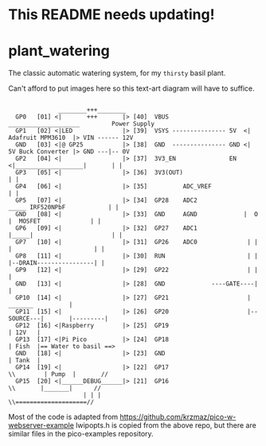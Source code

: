 # This README needs updating!

# plant_watering
The classic automatic watering system, for my ```thirsty``` basil plant.

Can't afford to put images here so this text-art diagram will have to suffice. 
```

              ________+++________
  GP0   [01] <|       +++       |> [40]  VBUS                       ____________________         Power Supply
  GP1   [02] <|LED              |> [39]  VSYS --------------- 5V  <| Adafruit MPM3610  |> VIN ------ 12V
  GND   [03] <|@ GP25           |> [38]  GND  --------------- GND <| 5V Buck Converter |> GND ---|-- 0V
  GP2   [04] <|                 |> [37]  3V3_EN               EN  <|___________________|       | |
  GP3   [05] <|                 |> [36]  3V3(OUT)                                              | |
  GP4   [06] <|                 |> [35]          ADC_VREF                                      | |
  GP5   [07] <|                 |> [34]  GP28    ADC2              _____ IRF520NPbF            | |
  GND   [08] <|                 |> [33]  GND     AGND             |  O  |  MOSFET              | |
  GP6   [09] <|                 |> [32]  GP27    ADC1             |_____|                      | |
  GP7   [10] <|                 |> [31]  GP26    ADC0              | | |                       | |
  GP8   [11] <|                 |> [30]  RUN                       | | |--DRAIN----------------| |
  GP9   [12] <|                 |> [29]  GP22                      | |                           |
  GND   [13] <|                 |> [28]  GND             ----GATE----|                           |
  GP10  [14] <|                 |> [27]  GP21                      |            _______          |
  GP11  [15] <|                 |> [26]  GP20                      |--SOURCE---|       |---------|
  GP12  [16] <|Raspberry        |> [25]  GP19                                  | 12V   |
  GP13  [17] <|Pi Pico          |> [24]  GP18                                  | Fish  |== Water to basil ==>
  GND   [18] <|                 |> [23]  GND                                   | Tank  |
  GP14  [19] <|                 |> [22]  GP17                        \\        | Pump  |       //
  GP15  [20] <|______DEBUG______|> [21]  GP16                         \\       |_______|      //
                     | | |                                             \\====================//

```

Most of the code is adapted from https://github.com/krzmaz/pico-w-webserver-example
lwipopts.h is copied from the above repo, but there are similar files in the 
pico-examples repository.
